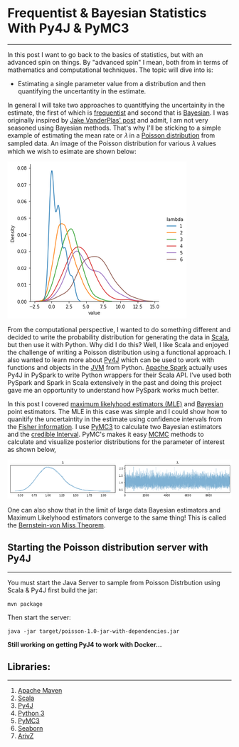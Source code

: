 # Frequentist & Bayesian Statistics With Py4J & PyMC3
----------

In this post I want to go back to the basics of statistics, but with an advanced spin on things. By "advanced spin" I mean, both from in terms of mathematics and computational techniques. The topic will dive into is:

- Estimating a single parameter value from a distribution and then quantifying the uncertantity in the estimate.
    
In general I will take two approaches to quantitfying the uncertainity in the estimate, the first of which is [frequentist](https://en.wikipedia.org/wiki/Frequentist_inference) and second that is [Bayesian](https://en.wikipedia.org/wiki/Bayesian_statistics). I was originally inspired by [Jake VanderPlas' post](http://jakevdp.github.io/blog/2014/03/11/frequentism-and-bayesianism-a-practical-intro/) and admit, I am not very seasoned using Bayesian methods. That's why I'll be sticking to a simple example of estimating the mean rate or 𝜆 in a [Poisson distribution](https://en.wikipedia.org/wiki/Poisson_distribution#) from sampled data.  An image of the Poisson distribution for various 𝜆 values which we wish to esimate are shown below:

![Poisson](images/poisson.png)

From the computational perspective, I wanted to do something different and decided to write the probability distribution for generating the data in [Scala](https://www.scala-lang.org/), but then use it with Python. Why did I do this? Well, I like Scala and enjoyed the challenge of writing a Poisson distribution using a functional approach. I also wanted to learn more about [Py4J](https://www.py4j.org/) which can be used to work with functions and objects in the [JVM](https://en.wikipedia.org/wiki/Java_virtual_machine) from Python. [Apache Spark](https://spark.apache.org/) actually uses Py4J in PySpark to write Python wrappers for their Scala API. I've used both PySpark and Spark in Scala extensively in the past and doing this project gave me an opportunity to understand how PySpark works much better.

In this post I covered [maximum likelyhood estimators (MLE)](https://en.wikipedia.org/wiki/Maximum_likelihood_estimation) and [Bayesian](https://en.wikipedia.org/wiki/Bayesian_inference) point estimators. The MLE in this case was simple and I could show how to quanitify the uncertaintity in the estimate using confidence intervals from the [Fisher information](https://en.wikipedia.org/wiki/Fisher_information). I use [PyMC3](https://docs.pymc.io/) to calculate two Bayesian estimators and the [credible Interval](https://en.wikipedia.org/wiki/Credible_interval). PyMC's makes it easy [MCMC](https://en.wikipedia.org/wiki/Markov_chain_Monte_Carlo) methods to calculate and visualize posterior distributions for the parameter of interest as shown below,

![posterior.png](images/posterior.png)

One can also show that in the limit of large data Bayesian estimators and Maximum Likelyhood estimators converge to the same thing! This is called the [Bernstein-von Miss Theorem](
https://en.wikipedia.org/wiki/Bernstein%E2%80%93von_Mises_theorem).


## Starting the Poisson distribution server with Py4J
--------

You must start the Java Server to sample from Poisson Distrbution using Scala & Py4J first build the jar:

	mvn package

Then start the server:

	java -jar target/poisson-1.0-jar-with-dependencies.jar

**Still working on getting PyJ4 to work with Docker...**


## Libraries:
----------
1. [Apache Maven](https://maven.apache.org/)
2. [Scala](https://www.scala-lang.org/)
3. [Py4J](https://www.py4j.org/)
4. [Python 3](https://www.python.org/)
5. [PyMC3](https://docs.pymc.io/)
6. [Seaborn](https://seaborn.pydata.org/)
7. [ArivZ](https://arviz-devs.github.io/arviz/)




